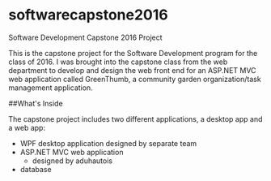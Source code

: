 # softwarecapstone2016
Software Development Capstone 2016 Project

This is the capstone project for the Software Development program for the class of 2016. I was brought into the capstone class from the web department to develop and design the web front end for an ASP.NET MVC web application called GreenThumb, a community garden organization/task management application.

##What's Inside

The capstone project includes two different applications, a desktop app and a web app:

  * WPF desktop application designed by separate team
  * ASP.NET MVC web application
    * designed by aduhautois
  * database
